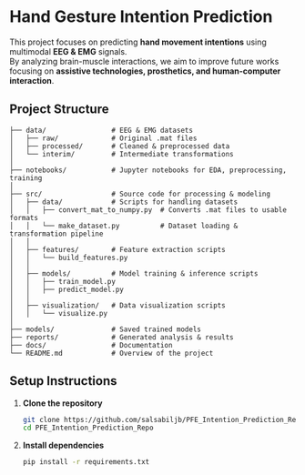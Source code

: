 # Hand Gesture Intention Prediction

This project focuses on predicting **hand movement intentions** using multimodal **EEG & EMG** signals.  
By analyzing brain-muscle interactions, we aim to improve future works focusing on **assistive technologies, prosthetics, and human-computer interaction**.

## **Project Structure**
```
├── data/                # EEG & EMG datasets
│   ├── raw/             # Original .mat files
│   ├── processed/       # Cleaned & preprocessed data
│   └── interim/         # Intermediate transformations
│
├── notebooks/           # Jupyter notebooks for EDA, preprocessing, training
│
├── src/                 # Source code for processing & modeling
│   ├── data/            # Scripts for handling datasets
│   │   ├── convert_mat_to_numpy.py  # Converts .mat files to usable formats
│   │   └── make_dataset.py          # Dataset loading & transformation pipeline
│   │
│   ├── features/        # Feature extraction scripts
│   │   └── build_features.py
│   │
│   ├── models/          # Model training & inference scripts
│   │   ├── train_model.py
│   │   ├── predict_model.py
│   │
│   ├── visualization/   # Data visualization scripts
│   │   └── visualize.py
│
├── models/              # Saved trained models
├── reports/             # Generated analysis & results
├── docs/                # Documentation
└── README.md            # Overview of the project
```

## **Setup Instructions**

1. **Clone the repository**  
   ```bash
   git clone https://github.com/salsabiljb/PFE_Intention_Prediction_Repo.git
   cd PFE_Intention_Prediction_Repo
   ```

2. **Install dependencies**  
   ```bash
   pip install -r requirements.txt
   ```